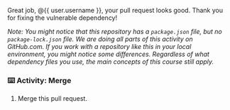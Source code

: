 Great job, @{{ user.username }}, your pull request looks good. Thank you for fixing the vulnerable dependency!

_Note: You might notice that this repository has a `package.json` file, but no `package-lock.json` file. We are doing all parts of this activity on GitHub.com. If you work with a repository like this in your local environment, you might notice some differences. Regardless of what dependency files you use, the main concepts of this course still apply._

### :keyboard: Activity: Merge
1. Merge this pull request.
